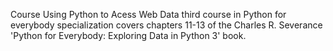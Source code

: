 Course Using Python to Acess Web Data 
third course in Python for everybody specialization
covers chapters 11-13 of the Charles R. Severance 'Python for Everybody: Exploring Data in Python 3' book.